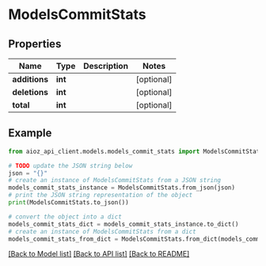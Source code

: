 # ModelsCommitStats


## Properties

Name | Type | Description | Notes
------------ | ------------- | ------------- | -------------
**additions** | **int** |  | [optional] 
**deletions** | **int** |  | [optional] 
**total** | **int** |  | [optional] 

## Example

```python
from aioz_api_client.models.models_commit_stats import ModelsCommitStats

# TODO update the JSON string below
json = "{}"
# create an instance of ModelsCommitStats from a JSON string
models_commit_stats_instance = ModelsCommitStats.from_json(json)
# print the JSON string representation of the object
print(ModelsCommitStats.to_json())

# convert the object into a dict
models_commit_stats_dict = models_commit_stats_instance.to_dict()
# create an instance of ModelsCommitStats from a dict
models_commit_stats_from_dict = ModelsCommitStats.from_dict(models_commit_stats_dict)
```
[[Back to Model list]](../README.md#documentation-for-models) [[Back to API list]](../README.md#documentation-for-api-endpoints) [[Back to README]](../README.md)


